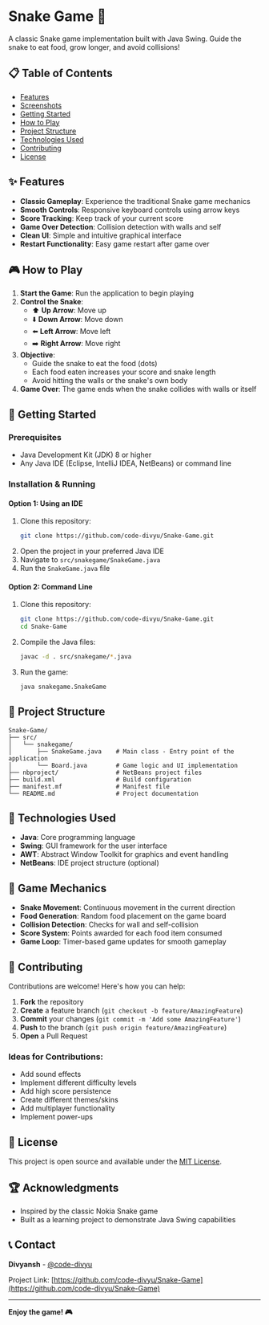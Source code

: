 # Snake Game 🐍

A classic Snake game implementation built with Java Swing. Guide the snake to eat food, grow longer, and avoid collisions!

## 📋 Table of Contents
- [Features](#features)
- [Screenshots](#screenshots)
- [Getting Started](#getting-started)
- [How to Play](#how-to-play)
- [Project Structure](#project-structure)
- [Technologies Used](#technologies-used)
- [Contributing](#contributing)
- [License](#license)

## ✨ Features

- **Classic Gameplay**: Experience the traditional Snake game mechanics
- **Smooth Controls**: Responsive keyboard controls using arrow keys
- **Score Tracking**: Keep track of your current score
- **Game Over Detection**: Collision detection with walls and self
- **Clean UI**: Simple and intuitive graphical interface
- **Restart Functionality**: Easy game restart after game over

## 🎮 How to Play

1. **Start the Game**: Run the application to begin playing
2. **Control the Snake**: 
   - ⬆️ **Up Arrow**: Move up
   - ⬇️ **Down Arrow**: Move down
   - ⬅️ **Left Arrow**: Move left
   - ➡️ **Right Arrow**: Move right
3. **Objective**: 
   - Guide the snake to eat the food (dots)
   - Each food eaten increases your score and snake length
   - Avoid hitting the walls or the snake's own body
4. **Game Over**: The game ends when the snake collides with walls or itself

## 🚀 Getting Started

### Prerequisites
- Java Development Kit (JDK) 8 or higher
- Any Java IDE (Eclipse, IntelliJ IDEA, NetBeans) or command line

### Installation & Running

#### Option 1: Using an IDE
1. Clone this repository:
   ```bash
   git clone https://github.com/code-divyu/Snake-Game.git
   ```
2. Open the project in your preferred Java IDE
3. Navigate to `src/snakegame/SnakeGame.java`
4. Run the `SnakeGame.java` file

#### Option 2: Command Line
1. Clone this repository:
   ```bash
   git clone https://github.com/code-divyu/Snake-Game.git
   cd Snake-Game
   ```
2. Compile the Java files:
   ```bash
   javac -d . src/snakegame/*.java
   ```
3. Run the game:
   ```bash
   java snakegame.SnakeGame
   ```

## 📁 Project Structure

```
Snake-Game/
├── src/
│   └── snakegame/
│       ├── SnakeGame.java    # Main class - Entry point of the application
│       └── Board.java        # Game logic and UI implementation
├── nbproject/                # NetBeans project files
├── build.xml                 # Build configuration
├── manifest.mf               # Manifest file
└── README.md                 # Project documentation
```

## 🔧 Technologies Used

- **Java**: Core programming language
- **Swing**: GUI framework for the user interface
- **AWT**: Abstract Window Toolkit for graphics and event handling
- **NetBeans**: IDE project structure (optional)

## 🎯 Game Mechanics

- **Snake Movement**: Continuous movement in the current direction
- **Food Generation**: Random food placement on the game board
- **Collision Detection**: Checks for wall and self-collision
- **Score System**: Points awarded for each food item consumed
- **Game Loop**: Timer-based game updates for smooth gameplay

## 🤝 Contributing

Contributions are welcome! Here's how you can help:

1. **Fork** the repository
2. **Create** a feature branch (`git checkout -b feature/AmazingFeature`)
3. **Commit** your changes (`git commit -m 'Add some AmazingFeature'`)
4. **Push** to the branch (`git push origin feature/AmazingFeature`)
5. **Open** a Pull Request

### Ideas for Contributions:
- Add sound effects
- Implement different difficulty levels
- Add high score persistence
- Create different themes/skins
- Add multiplayer functionality
- Implement power-ups

## 📜 License

This project is open source and available under the [MIT License](LICENSE).

## 🏆 Acknowledgments

- Inspired by the classic Nokia Snake game
- Built as a learning project to demonstrate Java Swing capabilities

## 📞 Contact

**Divyansh** - [@code-divyu](https://github.com/code-divyu)

Project Link: [https://github.com/code-divyu/Snake-Game](https://github.com/code-divyu/Snake-Game)

---

**Enjoy the game! 🎮**  
